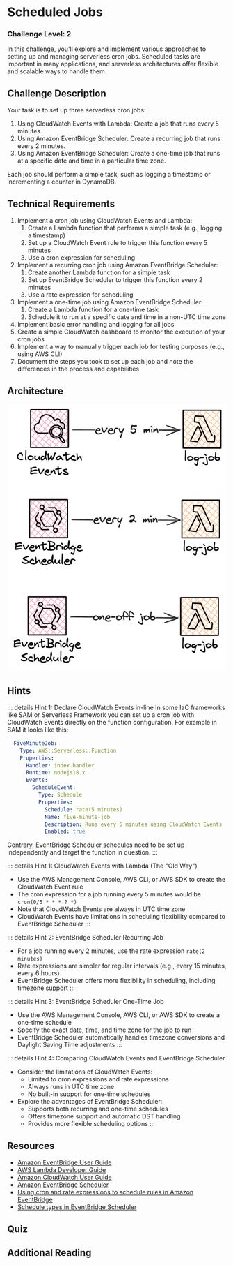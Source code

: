<script setup>
import Quiz from "../../components/Quiz.vue"
</script>

# Scheduled Jobs

### Challenge Level: 2

In this challenge, you'll explore and implement various approaches to setting up and managing serverless cron jobs. Scheduled tasks are important in many applications, and serverless architectures offer flexible and scalable ways to handle them.

## Challenge Description

Your task is to set up three serverless cron jobs:

1. Using CloudWatch Events with Lambda: Create a job that runs every 5 minutes.
2. Using Amazon EventBridge Scheduler: Create a recurring job that runs every 2 minutes.
3. Using Amazon EventBridge Scheduler: Create a one-time job that runs at a specific date and time in a particular time zone.

Each job should perform a simple task, such as logging a timestamp or incrementing a counter in DynamoDB.

## Technical Requirements

1. Implement a cron job using CloudWatch Events and Lambda:
   1. Create a Lambda function that performs a simple task (e.g., logging a timestamp)
   2. Set up a CloudWatch Event rule to trigger this function every 5 minutes
   3. Use a cron expression for scheduling
2. Implement a recurring cron job using Amazon EventBridge Scheduler:
   1. Create another Lambda function for a simple task
   2. Set up EventBridge Scheduler to trigger this function every 2 minutes
   3. Use a rate expression for scheduling
3. Implement a one-time job using Amazon EventBridge Scheduler:
   1. Create a Lambda function for a one-time task
   2. Schedule it to run at a specific date and time in a non-UTC time zone
4. Implement basic error handling and logging for all jobs
5. Create a simple CloudWatch dashboard to monitor the execution of your cron jobs
6. Implement a way to manually trigger each job for testing purposes (e.g., using AWS CLI)
7. Document the steps you took to set up each job and note the differences in the process and capabilities

## Architecture

![Architecture Diagram](./scheduled-jobs.png)

## Hints

::: details Hint 1: Declare CloudWatch Events in-line
In some IaC frameworks like SAM or Serverless Framework you can set up a cron job with CloudWatch Events directly on the function configuration.
For example in SAM it looks like this:
```yaml
  FiveMinuteJob:
    Type: AWS::Serverless::Function
    Properties:
      Handler: index.handler
      Runtime: nodejs18.x
      Events:
        ScheduleEvent:
          Type: Schedule
          Properties:
            Schedule: rate(5 minutes)
            Name: five-minute-job
            Description: Runs every 5 minutes using CloudWatch Events
            Enabled: true
```

Contrary, EventBridge Scheduler schedules need to be set up independently and target the function in question.
:::

::: details Hint 1: CloudWatch Events with Lambda (The "Old Way")
- Use the AWS Management Console, AWS CLI, or AWS SDK to create the CloudWatch Event rule
- The cron expression for a job running every 5 minutes would be `cron(0/5 * * * ? *)`
- Note that CloudWatch Events are always in UTC time zone
- CloudWatch Events have limitations in scheduling flexibility compared to EventBridge Scheduler
:::

::: details Hint 2: EventBridge Scheduler Recurring Job
- For a job running every 2 minutes, use the rate expression `rate(2 minutes)`
- Rate expressions are simpler for regular intervals (e.g., every 15 minutes, every 6 hours)
- EventBridge Scheduler offers more flexibility in scheduling, including timezone support
:::

::: details Hint 3: EventBridge Scheduler One-Time Job
- Use the AWS Management Console, AWS CLI, or AWS SDK to create a one-time schedule
- Specify the exact date, time, and time zone for the job to run
- EventBridge Scheduler automatically handles timezone conversions and Daylight Saving Time adjustments
:::

::: details Hint 4: Comparing CloudWatch Events and EventBridge Scheduler
- Consider the limitations of CloudWatch Events:
  - Limited to cron expressions and rate expressions
  - Always runs in UTC time zone
  - No built-in support for one-time schedules
- Explore the advantages of EventBridge Scheduler:
  - Supports both recurring and one-time schedules
  - Offers timezone support and automatic DST handling
  - Provides more flexible scheduling options
:::

## Resources

- [Amazon EventBridge User Guide](https://docs.aws.amazon.com/eventbridge/latest/userguide/what-is-amazon-eventbridge.html)
- [AWS Lambda Developer Guide](https://docs.aws.amazon.com/lambda/latest/dg/welcome.html)
- [Amazon CloudWatch User Guide](https://docs.aws.amazon.com/AmazonCloudWatch/latest/monitoring/WhatIsCloudWatch.html)
- [Amazon EventBridge Scheduler](https://docs.aws.amazon.com/eventbridge/latest/userguide/using-eventbridge-scheduler.html)
- [Using cron and rate expressions to schedule rules in Amazon EventBridge](https://docs.aws.amazon.com/eventbridge/latest/userguide/eb-scheduled-rule-pattern.html)
- [Schedule types in EventBridge Scheduler](https://docs.aws.amazon.com/scheduler/latest/UserGuide/schedule-types.html#schedule-type-timezone)

## Quiz

<Quiz 
  question="Which service offers built-in support for one-time scheduled jobs?"
  :answers="['CloudWatch Events', 'EventBridge Scheduler', 'Both services', 'Neither service']"
  :correctAnswer="1"
  :answerInfo="[
    'CloudWatch Events does not have built-in support for one-time scheduled jobs.',
    'Correct! EventBridge Scheduler provides built-in support for both one-time and recurring scheduled jobs.',
    'Only EventBridge Scheduler offers this feature.',
    'EventBridge Scheduler does offer this feature.'
    ]"
/>

<Quiz 
  question="How does EventBridge Scheduler handle different time zones and Daylight Saving Time (DST)?"
  :answers="['It does not support different time zones', 'Users must manually adjust for DST', 'It automatically handles time zone conversions and DST adjustments', 'It only supports UTC time zone']"
  :correctAnswer="2"
  :answerInfo="[
    'EventBridge Scheduler does support different time zones.',
    'EventBridge Scheduler handles DST adjustments automatically.',
    'Correct! EventBridge Scheduler automatically handles time zone conversions and Daylight Saving Time adjustments, making it easier to schedule jobs in specific time zones.',
    'EventBridge Scheduler supports multiple time zones, not just UTC.'
    ]"
/>

<Quiz 
  question="What is the main advantage of using a rate expression instead of a cron expression for recurring jobs?"
  :answers="['Rate expressions are more powerful', 'Rate expressions are simpler for regular intervals', 'Rate expressions allow for more complex schedules', 'Rate expressions are faster to process']"
  :correctAnswer="1"
  :answerInfo="[
  'Cron expressions are generally more powerful and flexible than rate expressions.',
  'Correct! Rate expressions are simpler and more intuitive for scheduling jobs at regular intervals, such as every 15 minutes or every 6 hours.',
  'Cron expressions actually allow for more complex schedules than rate expressions.',
  'The processing speed is not a significant factor in choosing between rate and cron expressions.'
  ]"
/>

<Quiz 
  question="What is a key limitation of CloudWatch Events compared to EventBridge Scheduler?"
  :answers="['CloudWatch Events can not trigger Lambda functions', 'CloudWatch Events only support rate expressions', 'CloudWatch Events always run in UTC time zone', 'CloudWatch Events do not support recurring jobs']"
  :correctAnswer="2"
  :answerInfo="[
  'CloudWatch Events can trigger Lambda functions.',
  'CloudWatch Events support both cron and rate expressions.',
  'Correct! CloudWatch Events always run in UTC time zone, which can be a limitation when you need to schedule jobs in specific local time zones.',
  'CloudWatch Events do support recurring jobs.'
  ]"
/>

## Additional Reading


